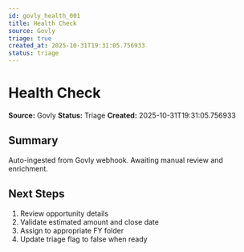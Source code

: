 ```yaml
---
id: govly_health_001
title: Health Check
source: Govly
triage: true
created_at: 2025-10-31T19:31:05.756933
status: triage
---
```


# Health Check

**Source:** Govly
**Status:** Triage
**Created:** 2025-10-31T19:31:05.756933

## Summary

Auto-ingested from Govly webhook. Awaiting manual review and enrichment.

## Next Steps

1. Review opportunity details
2. Validate estimated amount and close date
3. Assign to appropriate FY folder
4. Update triage flag to false when ready
